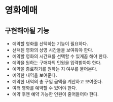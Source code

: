 # 영화예매

## 구현해야될 기능
- 예약할 영화를 선택하는 기능이 필요하다.
- 선택된 영화의 상영 시간들을 보여줘야 한다.
- 예약할 영화의 시간표를 선택할 수 있게끔 해야 한다.
- 예약을 원하는 구매자의 인원을 입력받아야 한다.
- 예약을 종료하기를 원하는 지 여부를 물어본다.
- 예약한 내역을 보여준다.
- 예약한 내역의 총 구입 금액을 계산하고 보여준다.
- 여러 영화를 예약할 수 있어야 한다.
- 예약 후엔 예약 가능한 인원이 줄어들어야 한다.